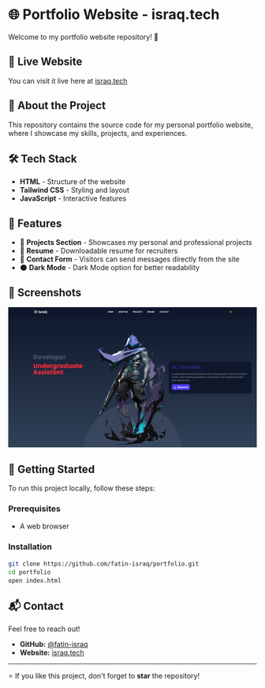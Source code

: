 # 🌐 Portfolio Website - israq.tech

Welcome to my portfolio website repository! 🚀

## 🔗 Live Website
You can visit it live here at [israq.tech](https://www.israq.tech/)

## 📌 About the Project
This repository contains the source code for my personal portfolio website, where I showcase my skills, projects, and experiences.

## 🛠️ Tech Stack
- **HTML** - Structure of the website
- **Tailwind CSS** - Styling and layout
- **JavaScript** - Interactive features

## 🎯 Features
- 💼 **Projects Section** - Showcases my personal and professional projects
- 📄 **Resume** - Downloadable resume for recruiters
- 📩 **Contact Form** - Visitors can send messages directly from the site
- 🌑 **Dark Mode** - Dark Mode option for better readability

## 📸 Screenshots
![Portfolio Screenshot](./img/projects-ss/portfolio.png)

## 🚀 Getting Started
To run this project locally, follow these steps:

### Prerequisites
- A web browser

### Installation
```bash
git clone https://github.com/fatin-israq/portfolio.git
cd portfolio
open index.html
```

## 📬 Contact
Feel free to reach out!
- **GitHub:** [@fatin-israq](https://github.com/fatin-israq)
- **Website:** [israq.tech](https://israq.tech)

---

⭐ If you like this project, don't forget to **star** the repository!
